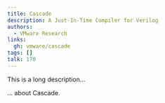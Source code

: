 ```yaml
---
title: Cascade
description: A Just-In-Time Compiler for Verilog
authors:
  - VMware Research
links:
  gh: vmware/cascade
tags: []
talk: 170
---
```


This is a long description...
<!--more-->
... about Cascade.
